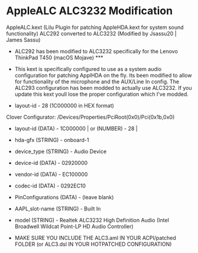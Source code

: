 # AppleALC ALC3232 Modification

AppleALC.kext (Lilu Plugin for patching AppleHDA.kext for system sound functionality) ALC292 converted to ALC3232 (Modified by Jsassu20 | James Sassu)

* ALC292 has been modified to ALC3232 specifically for the Lenovo ThinkPad T450 (macOS Mojave) ***

* This kext is specifically configured to use as a system audio configuration for patching ApplHDA on the fly. Its been modified to allow for                functionality of the microphone and the AUX/Line In config. The ALC293 configuration has been modded to actually use ALC3232. If you update this kext      youll lose the proper configuration which I've modded. 

* layout-id - 28 (1C000000 in HEX format)

Clover Configurator: /Devices/Properties/PciRoot(0x0)/Pci(0x1b,0x0)
   
* layout-id (DATA) - 1C000000 | or (NUMBER) - 28 |
   
* hda-gfx (STRING) - onboard-1
   
* device_type (STRING) - Audio Device
   
* device-id (DATA) - 02920000
   
* vendor-id (DATA) - EC100000
   
* codec-id (DATA) - 0292EC10
   
* PinConfigurations (DATA) - (leave blank)
   
* AAPL,slot-name (STRING) - Built In

* model (STRING) - Realtek ALC3232 High Definition Audio (Intel Broadwell Wildcat Point-LP HD Audio Controller) 
	  
* MAKE SURE YOU INCLUDE THE ALC3.aml IN YOUR ACPI/patched FOLDER (or ALC3.dsl IN YOUR HOTPATCHED CONFIGURATION)